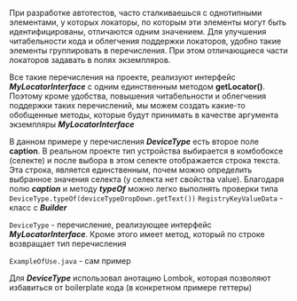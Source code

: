 При разработке автотестов, часто сталкиваешься с однотипными элементами, у которых локаторы, по которым эти элементы могут быть идентифицированы, отличаются одним значением. Для улучшения читабельности кода и облегчения поддержки локаторов, удобно такие элементы группировать в перечисления. При этом отличающиеся части локаторов задавать в полях экземпляров.

Все такие перечисления на проекте, реализуют интерфейс ***MyLocatorInterface*** с одним единственным методом ****getLocator()****. Поэтому кроме удобства, повышения читабельности и облегчения поддержки таких перечислений, мы можем создать какие-то обобщенные методы, которые будут принимать в качестве аргумента экземпляры ***MyLocatorInterface***

В данном примере у перечисления ***DeviceType*** есть второе поле ****caption****. В реальном проекте тип устройства выбирается в комбобоксе (селекте) и после выбора в этом селекте отображается строка текста. Эта строка, является единственным, почем можно определить выбранное значения селекта (у селекта нет свойства value). Благодаря полю ***caption*** и методу ***typeOf*** можно легко выполнять проверки типа `DeviceType.typeOf(deviceTypeDropDown.getText())`
`RegistryKeyValueData` - класс с ***Builder***

`DeviceType` - перечисление, реализующее интерфейс ***MyLocatorInterface***. Кроме этого имеет метод, который по строке возвращает тип перечисления

`ExampleOfUse.java` - сам пример

Для ***DeviceType*** использовал анотацию Lombok, которая позволяют избавиться от boilerplate кода (в конкретном примере геттеры)